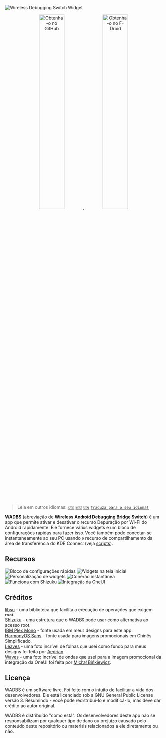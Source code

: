 <img src="./media/banner.png" alt="Wireless Debugging Switch Widget"/>

<p align="center">
    <a href="https://github.com/Smooth-E/wireless-adb-switch/releases/latest" target="_blank" rel="nofollow noopener">
        <img alt="Obtenha-o no GitHub" src="media/badge-github.png" width="40%"/>
    </a>
    <a href="https://f-droid.org/ru/packages/com.smoothie.wirelessDebuggingSwitch" target="_blank" rel="nofollow noopener">
        <img alt="Obtenha-o no F-Droid" src="media/badge-f-droid.png" width="40%"/>
    </a>
</p>

> Leia em outros idiomas: [`🇺🇸`](./readme.md) [`🇷🇺`](./readme.ru.md) [`🇨🇳`](./readme.zh_cn.md) [`Traduza para o seu idioma!`](./translate.md)

**WADBS** (abreviação de **Wireless Android Debugging Bridge Switch**) é um app que permite ativar e desativar o recurso Depuração por Wi-Fi do Android rapidamente.
Ele fornece vários widgets e um bloco de configurações rápidas para fazer isso. 
Você também pode conectar-se instantaneamente ao seu PC usando o recurso de compartilhamento da área de transferência do KDE Connect (veja [scripts](./scripts/readme.pt_br.md)).

## Recursos

<img src="./media/feature-qs-tile.pt_br.png" alt="Bloco de configurações rápidas"/>
<img src="./media/feature-widgets.pt_br.png" alt="Widgets na tela inicial"/>
<img src="./media/feature-customization.pt_br.png" alt="Personalização de widgets"/>
<img src="./media/feature-instant-connection.pt_br.png" alt="Conexão instantânea"/>
<img src="./media/feature-shizuku.pt_br.png" alt="Funciona com Shizuku"/>
<img src="./media/feature-one-ui.pt_br.png" alt="Integração da OneUI"/>

## Créditos

[libsu](https://github.com/topjohnwu/libsu) - uma biblioteca que facilita a execução de operações que exigem root.
<br>[Shizuku](https://shizuku.rikka.app/) - uma estrutura que o WADBS pode usar como alternativa ao acesso root.
<br>[IBM Plex Mono](https://fonts.google.com/specimen/IBM+Plex+Mono) - fonte usada em meus designs para este app.
<br>[HarmonyOS Sans](https://developer.huawei.com/consumer/cn/design/resource-V1/) – fonte usada para imagens promocionais em Chinês Simplificado.
<br>[Leaves](https://unsplash.com/photos/wAU3MfsGPNw) - uma foto incrível de folhas que usei como fundo para meus designs foi feita por [Aedrian](https://unsplash.com/@aedrian).
<br>[Waves](https://unsplash.com/photos/a-close-up-of-a-body-of-water-with-ripples-dujWQFlKE7c) - uma foto incrível de ondas que usei para a imagem promocional da integração da OneUI foi feita por [Michał Bińkiewicz](https://unsplash.com/@binkievitz).

## Licença

WADBS é um software livre. Foi feito com o intuito de facilitar a vida dos desenvolvedores.
Ele está licenciado sob a GNU General Public License versão 3. 
Resumindo - você pode redistribuí-lo e modificá-lo, mas deve dar crédito ao autor original.

WADBS é distribuído "como está". 
Os desenvolvedores deste app não se responsabilizam por qualquer tipo de dano ou prejuízo causado pelo conteúdo deste repositório ou materiais relacionados a ele diretamente ou não.
